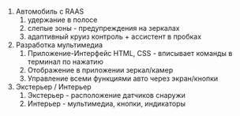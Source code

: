 
1. Автомобиль с RAAS
	1. удержание в полосе
	2. слепые зоны - предупреждения на зеркалах
	3. адаптивный круиз контроль + ассистент в пробках
2. Разработка мультимедиа
	1. Приложение-Интерфейс HTML, CSS - вписывает команды в терминал по нажатию
	2. Отображение в приложении зеркал/камер
	3. Управление всеми функциями авто через экран/кнопки
3. Экстерьер / Интерьер 
	1. Экстерьер - расположение датчиков снаружи
	2. Интерьер - мультимедиа, кнопки, индикаторы

